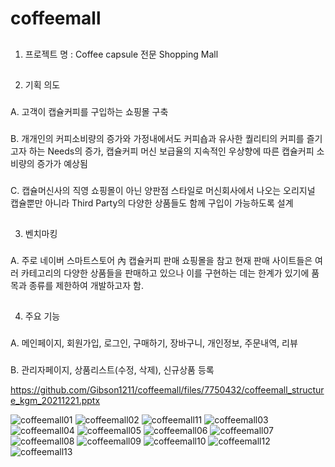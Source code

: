 # coffeemall

##
1.	프로젝트 명 : Coffee capsule 전문 Shopping Mall 
##
2.	기획 의도 
  ###
  A.	고객이 캡슐커피를 구입하는 쇼핑몰 구축
  ###
  B.	개개인의 커피소비량의 증가와 가정내에서도 커피숍과 유사한 퀄리티의 커피를 즐기고자 하는 Needs의 증가, 캡슐커피 머신 보급율의 
      지속적인 우상향에 따른 캡슐커피 소비량의 증가가 예상됨
  ###
  C.	캡슐머신사의 직영 쇼핑몰이 아닌 양판점 스타일로  머신회사에서 나오는 오리지널 캡슐뿐만 아니라 Third Party의 
      다양한 상품들도 함께 구입이 가능하도록 설계
##
3.	벤치마킹 
  ###
  A.	주로 네이버 스마트스토어 內 캡슐커피 판매 쇼핑몰을 참고
      현재 판매 사이트들은 여러 카테고리의 다양한 상품들을 판매하고 있으나 이를 구현하는 데는 한계가 있기에 
      품목과 종류를 제한하여 개발하고자 함.
##
4.	주요 기능 
  ###
  A. 메인페이지, 회원가입, 로그인, 구매하기, 장바구니, 개인정보, 주문내역, 리뷰  
  ###
  B. 관리자페이지, 상품리스트(수정, 삭제), 신규상품 등록
 
https://github.com/Gibson1211/coffeemall/files/7750432/coffeemall_structure_kgm_20211221.pptx

![coffeemall01](https://user-images.githubusercontent.com/91642370/146887141-77715bbe-f5ba-4a2e-a8c4-9155076d1ec3.PNG)
![coffeemall02](https://user-images.githubusercontent.com/91642370/146887169-462af0ac-2c93-44fc-9d1a-c0452e0631d0.PNG)
![coffeemall11](https://user-images.githubusercontent.com/91642370/146887231-81016bc8-b14e-4f47-9b08-32b86972c77a.PNG)
![coffeemall03](https://user-images.githubusercontent.com/91642370/146887181-c4decbbd-a9e4-483a-a143-740d5a312e39.PNG)
![coffeemall04](https://user-images.githubusercontent.com/91642370/146887187-12ed8d3a-ceb9-49d8-8608-46285a602175.PNG)
![coffeemall05](https://user-images.githubusercontent.com/91642370/146887195-67e1abba-20eb-48cc-a646-e75809e488f3.PNG)
![coffeemall06](https://user-images.githubusercontent.com/91642370/146887201-937af114-d230-40e4-abda-66c5d9d03702.PNG)
![coffeemall07](https://user-images.githubusercontent.com/91642370/146887211-a3af40e3-afd5-45b5-864c-306c1da790e7.PNG)
![coffeemall08](https://user-images.githubusercontent.com/91642370/146887215-2db86ba4-b033-45d0-a816-ed5d2c708c13.PNG)
![coffeemall09](https://user-images.githubusercontent.com/91642370/146887220-a2de1944-6a9c-49c3-906c-8bf7d38f5709.PNG)
![coffeemall10](https://user-images.githubusercontent.com/91642370/146887228-74419ba1-f023-4155-8cf4-cba6bde01955.PNG)
![coffeemall12](https://user-images.githubusercontent.com/91642370/146887238-8f41052e-4a68-48fe-92aa-799270e5aa65.PNG)
![coffeemall13](https://user-images.githubusercontent.com/91642370/146887242-4fc03425-1211-4489-ba80-d9a2a0318833.PNG)


